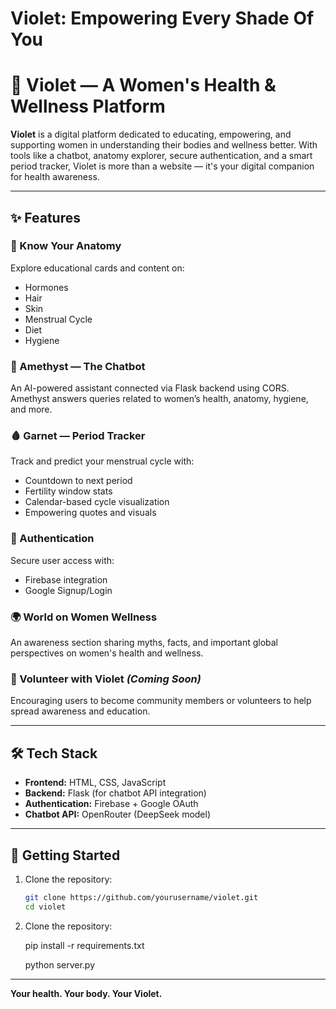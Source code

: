 
# Violet: Empowering Every Shade Of You

# 🌸 Violet — A Women's Health & Wellness Platform

**Violet** is a digital platform dedicated to educating, empowering, and supporting women in understanding their bodies and wellness better. With tools like a chatbot, anatomy explorer, secure authentication, and a smart period tracker, Violet is more than a website — it's your digital companion for health awareness.

---

## ✨ Features

### 🧬 Know Your Anatomy
Explore educational cards and content on:
- Hormones
- Hair
- Skin
- Menstrual Cycle
- Diet
- Hygiene

### 🤖 Amethyst — The Chatbot
An AI-powered assistant connected via Flask backend using CORS. Amethyst answers queries related to women’s health, anatomy, hygiene, and more.

### 🩸 Garnet — Period Tracker
Track and predict your menstrual cycle with:
- Countdown to next period
- Fertility window stats
- Calendar-based cycle visualization
- Empowering quotes and visuals

### 🔐 Authentication
Secure user access with:
- Firebase integration
- Google Signup/Login

### 🌍 World on Women Wellness
An awareness section sharing myths, facts, and important global perspectives on women's health and wellness.

### 🤝 Volunteer with Violet *(Coming Soon)*
Encouraging users to become community members or volunteers to help spread awareness and education.

---

## 🛠️ Tech Stack

- **Frontend:** HTML, CSS, JavaScript  
- **Backend:** Flask (for chatbot API integration)  
- **Authentication:** Firebase + Google OAuth  
- **Chatbot API:** OpenRouter (DeepSeek model)

---

## 🚀 Getting Started

1. Clone the repository:
   ```bash
   git clone https://github.com/yourusername/violet.git
   cd violet
2. Clone the repository:

   pip install -r requirements.txt

   python server.py

---

**Your health. Your body. Your Violet.**  
